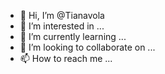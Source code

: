 - 👋 Hi, I’m @Tianavola
- 👀 I’m interested in ...
- 🌱 I’m currently learning ...
- 💞️ I’m looking to collaborate on ...
- 📫 How to reach me ...

<!---
Tianavola/Tianavola is a ✨ special ✨ repository because its `README.md` (this file) appears on your GitHub profile.
You can click the Preview link to take a look at your changes.
--->
